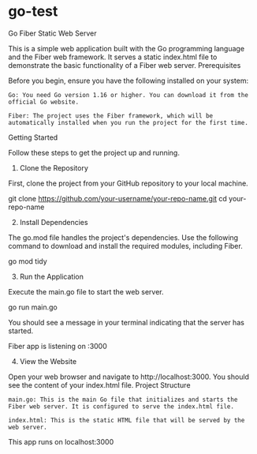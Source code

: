 # go-test
Go Fiber Static Web Server

This is a simple web application built with the Go programming language and the Fiber web framework. It serves a static index.html file to demonstrate the basic functionality of a Fiber web server.
Prerequisites

Before you begin, ensure you have the following installed on your system:

    Go: You need Go version 1.16 or higher. You can download it from the official Go website.

    Fiber: The project uses the Fiber framework, which will be automatically installed when you run the project for the first time.

Getting Started

Follow these steps to get the project up and running.
1. Clone the Repository

First, clone the project from your GitHub repository to your local machine.

git clone https://github.com/your-username/your-repo-name.git
cd your-repo-name

2. Install Dependencies

The go.mod file handles the project's dependencies. Use the following command to download and install the required modules, including Fiber.

go mod tidy

3. Run the Application

Execute the main.go file to start the web server.

go run main.go

You should see a message in your terminal indicating that the server has started.

Fiber app is listening on :3000

4. View the Website

Open your web browser and navigate to http://localhost:3000. You should see the content of your index.html file.
Project Structure

    main.go: This is the main Go file that initializes and starts the Fiber web server. It is configured to serve the index.html file.

    index.html: This is the static HTML file that will be served by the web server.
    
This app runs on localhost:3000
